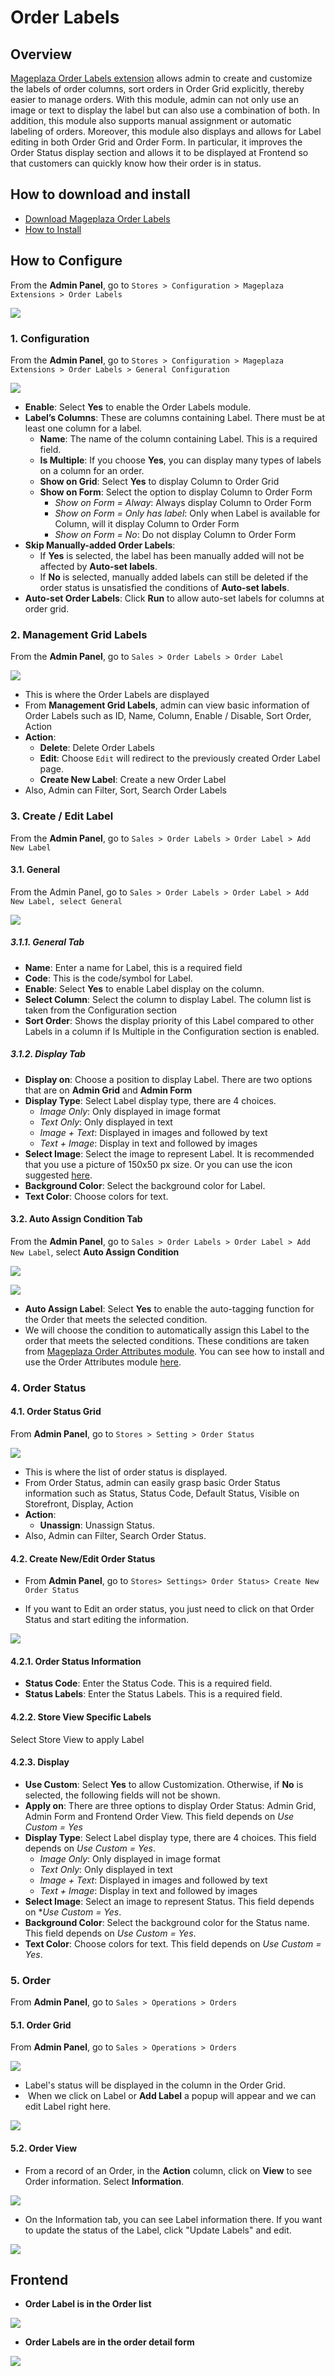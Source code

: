 # Order Labels

## Overview

[Mageplaza Order Labels extension](https://www.mageplaza.com/magento-2-order-labels-extension/) allows admin to create and customize the labels of order columns, sort orders in Order Grid explicitly, thereby easier to manage orders. With this module, admin can not only use an image or text to display the label but can also use a combination of both. In addition, this module also supports manual assignment or automatic labeling of orders. Moreover, this module also displays and allows for Label editing in both Order Grid and Order Form. In particular, it improves the Order Status display section and allows it to be displayed at Frontend so that customers can quickly know how their order is in status.


## How to download and install

- [Download Mageplaza Order Labels](https://www.mageplaza.com/magento-2-order-labels-extension/)
- [How to Install](https://www.mageplaza.com/install-magento-2-extension/)


## How to Configure

From the **Admin Panel**, go to `Stores > Configuration > Mageplaza Extensions > Order Labels`

![](https://i.imgur.com/MwVnxdl.gif)

### 1. Configuration

From the **Admin Panel**, go to `Stores > Configuration > Mageplaza Extensions > Order Labels > General Configuration`

![](https://i.imgur.com/t18kfSH.png)

- **Enable**: Select **Yes** to enable the Order Labels module.
- **Label’s Columns**: These are columns containing Label. There must be at least one column for a label.
  - **Name**: The name of the column containing Label. This is a required field.
  - **Is Multiple**: If you choose **Yes**, you can display many types of labels on a column for an order.
  - **Show on Grid**: Select **Yes** to display Column to Order Grid
  - **Show on Form**: Select the option to display Column to Order Form
    - *Show on Form = Alway*: Always display Column to Order Form
    - *Show on Form = Only has label*: Only when Label is available for Column, will it display Column to Order Form
    - *Show on Form = No*: Do not display Column to Order Form
- **Skip Manually-added Order Labels**:
  - If **Yes** is selected, the label has been manually added will not be affected by **Auto-set labels**.
  - If **No** is selected, manually added labels can still be deleted if the order status is unsatisfied the conditions of **Auto-set labels**.
- **Auto-set Order Labels**: Click **Run** to allow auto-set labels for columns at order grid. 


### 2. Management Grid Labels

From the **Admin Panel**, go to `Sales > Order Labels > Order Label`

![](https://i.imgur.com/Sc9Ypcu.png)

- This is where the Order Labels are displayed
- From **Management Grid Labels**, admin can view basic information of Order Labels such as ID, Name, Column, Enable / Disable, Sort Order, Action
- **Action**:
  - **Delete**: Delete Order Labels
  - **Edit**: Choose `Edit` will redirect to the previously created Order Label page.
  - **Create New Label**: Create a new Order Label
- Also, Admin can Filter, Sort, Search Order Labels


### 3. Create / Edit Label

From the **Admin Panel**, go to `Sales > Order Labels > Order Label > Add New Label`

#### 3.1. General

From the Admin Panel, go to `Sales > Order Labels > Order Label > Add New Label, select General`

![](https://i.imgur.com/E4WESzA.png)

##### 3.1.1. General Tab
- **Name**: Enter a name for Label, this is a required field
- **Code**: This is the code/symbol for Label.
- **Enable**: Select **Yes** to enable Label display on the column.
- **Select Column**: Select the column to display Label. The column list is taken from the Configuration section
- **Sort Order**: Shows the display priority of this Label compared to other Labels in a column if Is Multiple in the Configuration section is enabled.

##### 3.1.2. Display Tab
- **Display on**: Choose a position to display Label. There are two options that are on **Admin Grid** and **Admin Form**
- **Display Type**: Select Label display type, there are 4 choices.
  - *Image Only*: Only displayed in image format
  - *Text Only*: Only displayed in text
  - *Image + Text*: Displayed in images and followed by text
  - *Text + Image*: Display in text and followed by images
- **Select Image**: Select the image to represent Label. It is recommended that you use a picture of 150x50 px size. Or you can use the icon suggested [here](https://www.flaticon.com/search).
- **Background Color**: Select the background color for Label.
- **Text Color**: Choose colors for text.


#### 3.2. Auto Assign Condition Tab

From the **Admin Panel**, go to `Sales > Order Labels > Order Label > Add New Label`, select **Auto Assign Condition**

![](https://i.imgur.com/cae6xb1.png)

![](https://i.imgur.com/1489kzM.png)

- **Auto Assign Label**: Select **Yes** to enable the auto-tagging function for the Order that meets the selected condition.
- We will choose the condition to automatically assign this Label to the order that meets the selected conditions. These conditions are taken from [Mageplaza Order Attributes module](https://www.mageplaza.com/magento-2-order-attributes/). You can see how to install and use the Order Attributes module [here](https://docs.mageplaza.com/order-attributes/index.html).


### 4. Order Status

#### 4.1. Order Status Grid

From **Admin Panel**, go to `Stores > Setting > Order Status`

![](https://i.imgur.com/l6agd0R.png)

- This is where the list of order status is displayed.
- From Order Status, admin can easily grasp basic Order Status information such as Status, Status Code, Default Status, Visible on Storefront, Display, Action
- **Action**:
  - **Unassign**: Unassign Status.
- Also, Admin can Filter, Search Order Status.

#### 4.2. Create New/Edit Order Status

- From **Admin Panel**, go to `Stores> Settings> Order Status> Create New Order Status`

- If you want to Edit an order status, you just need to click on that Order Status and start editing the information.

![](https://i.imgur.com/tfoI5VG.png)

#### 4.2.1. Order Status Information
- **Status Code**: Enter the Status Code. This is a required field.
- **Status Labels**: Enter the Status Labels. This is a required field. 

#### 4.2.2. Store View Specific Labels
Select Store View to apply Label

#### 4.2.3. Display

- **Use Custom**: Select **Yes** to allow Customization. Otherwise, if **No** is selected, the following fields will not be shown.
- **Apply on**: There are three options to display Order Status: Admin Grid, Admin Form and Frontend Order View. This field depends on *Use Custom = Yes*
- **Display Type**: Select Label display type, there are 4 choices. This field depends on *Use Custom = Yes*.
  - *Image Only*: Only displayed in image format
  - *Text Only*: Only displayed in text
  - *Image + Text*: Displayed in images and followed by text
  - *Text + Image*: Display in text and followed by images
- **Select Image**: Select an image to represent Status. This field depends on **Use Custom = Yes*.
- **Background Color**: Select the background color for the Status name. This field depends on *Use Custom = Yes*.
- **Text Color**: Choose colors for text. This field depends on *Use Custom = Yes*.


### 5. Order
From **Admin Panel**, go to `Sales > Operations > Orders`

#### 5.1. Order Grid
From **Admin Panel**, go to `Sales > Operations > Orders`

![](https://i.imgur.com/p6XZ3S7.png)

- Label's status will be displayed in the column in the Order Grid.
-  When we click on Label or **Add Label** a popup will appear and we can edit Label right here.

![](https://i.imgur.com/2FJP7A0.png)

#### 5.2. Order View

- From a record of an Order, in the **Action** column, click on **View** to see Order information. Select **Information**.

![](https://i.imgur.com/i2KYFVa.png)

- On the Information tab, you can see Label information there. If you want to update the status of the Label, click "Update Labels" and edit.

![](https://i.imgur.com/Sl3Wj8e.png)

## Frontend

- **Order Label is in the Order list**

![](https://i.imgur.com/CvbwSiB.png)

- **Order Labels are in the order detail form**

![](https://i.imgur.com/cdy2JEc.png)

